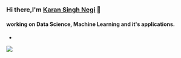 ### Hi there,I'm [Karan Singh Negi](https://github.com/negikaran7) 👋
#### working on Data Science, Machine Learning and it's applications.
-


<a href="https://github-readme-stats.vercel.app/api?username=negikaran7">
<img align="center" src="https://github-readme-stats.vercel.app/api/top-langs/?username=negikaran7&show_icons=true&theme=dark&layout=compact" />
</a>
